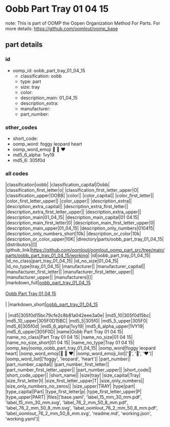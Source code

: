 # Oobb Part Tray 01 04 15  

note: This is part of OOMP the Oopen Organization Method For Parts. For more details: https://github.com/oomlout/oomp_base

##  part details





### id
* oomp_id: oobb_part_tray_01_04_15
  * classification: oobb
  * type: part
  * size: tray
  * color: 
  * description_main: 01_04_15
  * description_extra: 
  * manufacturer: 
  * part_number: 

### other_codes
* short_code: 
* oomp_word: foggy leopard heart
* oomp_word_emoji :foggy: :leopard: :heart:
* md5_6_alpha: 1vy19
* md5_6: 305f0d

### all codes 
|classification|oobb|
|classification_capital|Oobb|
|classification_first_letter|o|
|classification_first_letter_upper|O|
|classification_upper|OOBB|
|color||
|color_capital||
|color_first_letter||
|color_first_letter_upper||
|color_upper||
|description_extra||
|description_extra_capital||
|description_extra_first_letter||
|description_extra_first_letter_upper||
|description_extra_upper||
|description_main|01_04_15|
|description_main_capital|01 04.15|
|description_main_first_letter|0|
|description_main_first_letter_upper|0|
|description_main_upper|01_04_15|
|description_only_numbers|010415|
|description_only_numbers_short|10k|
|description_or_color|10k|
|description_or_color_upper|10K|
|directory|parts/oobb_part_tray_01_04_15|
|distributors|[]|
|github_link|https://github.com/oomlout/oomlout_oomp_part_src/tree/main/parts/oobb_part_tray_01_04_15/working|
|id|oobb_part_tray_01_04_15|
|id_no_class|part_tray_01_04_15|
|id_no_size|01_04_15|
|id_no_type|tray_01_04_15|
|manufacturer||
|manufacturer_capital||
|manufacturer_first_letter||
|manufacturer_first_letter_upper||
|manufacturer_upper||
|manufacturers|[]|
|markdown_full|[oobb_part_tray_01_04_15](https://github.com/oomlout/oomlout_oomp_part_src/tree/main/parts/oobb_part_tray_01_04_15/working)<br>[](https://github.com/oomlout/oomlout_oomp_part_src/tree/main/parts/oobb_part_tray_01_04_15/working)<br>[Oobb Part Tray 01 04 15](https://github.com/oomlout/oomlout_oomp_part_src/tree/main/parts/oobb_part_tray_01_04_15/working)<br><br>|
|markdown_short|[oobb_part_tray_01_04_15](https://github.com/oomlout/oomlout_oomp_part_src/tree/main/parts/oobb_part_tray_01_04_15/working)<br><br>|
|md5|305f0d15bc79cfe2c8b81a042eee3a0e|
|md5_10|305f0d15bc|
|md5_10_upper|305F0D15BC|
|md5_5|305f0|
|md5_5_upper|305F0|
|md5_6|305f0d|
|md5_6_alpha|1vy19|
|md5_6_alpha_upper|1VY19|
|md5_6_upper|305F0D|
|name|Oobb Part Tray 01 04 15|
|name_no_class|Part Tray 01 04 15|
|name_no_size|01 04 15|
|name_no_size_short|01 04 15|
|name_no_type|Tray 01 04 15|
|oomp_key|oomp_oobb_part_tray_01_04_15|
|oomp_word|foggy leopard heart|
|oomp_word_emoji|:foggy: :leopard: :heart:|
|oomp_word_emoji_list|[':foggy:', ':leopard:', ':heart:']|
|oomp_word_list|['foggy', 'leopard', 'heart']|
|part_number||
|part_number_capital||
|part_number_first_letter||
|part_number_first_letter_upper||
|part_number_upper||
|short_code||
|short_code_upper||
|short_name||
|size|tray|
|size_capital|Tray|
|size_first_letter|t|
|size_first_letter_upper|T|
|size_only_numbers||
|size_only_numbers_no_zeros||
|size_upper|TRAY|
|type|part|
|type_capital|Part|
|type_first_letter|p|
|type_first_letter_upper|P|
|type_upper|PART|
|files|['base.yaml', 'label_15_mm_30_mm.pdf', 'label_15_mm_30_mm.svg', 'label_76_2_mm_50_8_mm.pdf', 'label_76_2_mm_50_8_mm.svg', 'label_oomlout_76_2_mm_50_8_mm.pdf', 'label_oomlout_76_2_mm_50_8_mm.svg', 'readme.md', 'working.json', 'working.yaml']|
